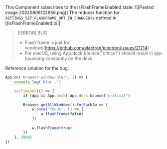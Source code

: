 This Component subscribes to the isFlashFrameEnabled state: 
![[Pasted image 20220808122956.png]]
The reducer function for `SETTINGS_SET_FLASHFRAME_OPT_IN_CHANGED` is defined in [[isFlashFrameEnabled.ts]]

> [!ERROR] BUG
> - Flash frame is just for windows(https://github.com/electron/electron/issues/21714)
> - For macOS, using App.dock.bounce("critical") should result in app bouncing constantly on the dock.

Reference solution for the bug: 
```Javascript
App.on('browser-window-blur', () => {
    console.log('blur..')

    setTimeout(() => {
        if (App && App.dock) App.dock.bounce("critical")

        Browser.getAllWindows().forEach(w => {
            w.once('focus', () => {
                w.flashFrame(false)
            })
    
            w.flashFrame(true)
        })
    }, 2000)
})
```
